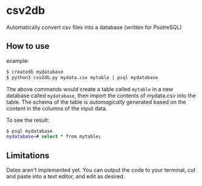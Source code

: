 # csv2db
Automatically convert csv files into a database (written for PostreSQL)

## How to use
example:

``` bash
$ createdb mydatabase
$ python3 csv2db.py mydata.csv mytable | psql mydatabase
```

The above commands would create a table called `mytable` in a new database called `mydatabase`, then import the contents of mydata.csv into the table. The schema of the table is _automagically_ generated based on the content in the columns of the input data.

To see the result:
``` bash
$ psql mydatabase
mydatabase=# select * from mytable;
```

## Limitations
Dates aren't implemented yet. You can output the code to your terminal, cut and paste into a text editor, and edit as desired.
